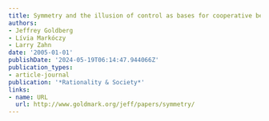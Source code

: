 ```yaml
---
title: Symmetry and the illusion of control as bases for cooperative behavior
authors:
- Jeffrey Goldberg
- Lívia Markóczy
- Larry Zahn
date: '2005-01-01'
publishDate: '2024-05-19T06:14:47.944066Z'
publication_types:
- article-journal
publication: '*Rationality & Society*'
links:
- name: URL
  url: http://www.goldmark.org/jeff/papers/symmetry/
---
```

